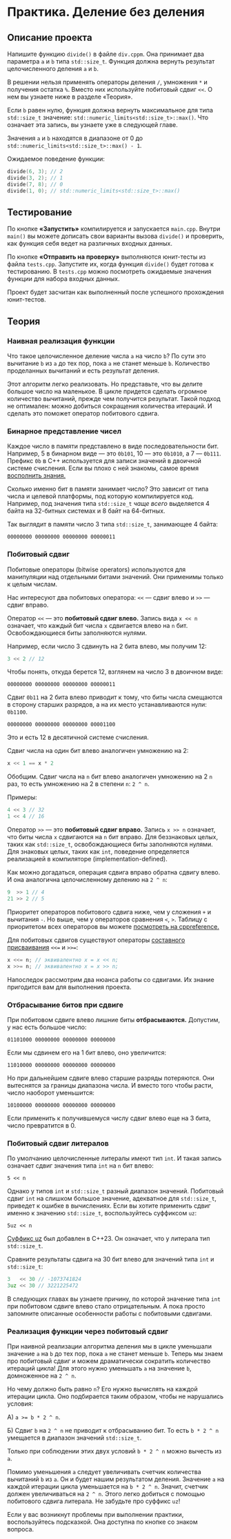 # Практика. Деление без деления

## Описание проекта

Напишите функцию `divide()` в файле `div.cppm`. Она принимает два параметра `a` и `b` типа `std::size_t`. Функция должна вернуть результат целочисленного деления `a` и `b`.

В решении нельзя применять операторы деления `/`, умножения `*` и получения остатка `%`. Вместо них используйте побитовый сдвиг `<<`. О нем вы узнаете ниже в разделе «Теория».

Если `b` равен нулю, функция должна вернуть максимальное для типа `std::size_t` значение: `std::numeric_limits<std::size_t>::max()`. Что означает эта запись, вы узнаете уже в следующей главе.

Значения `a` и `b` находятся в диапазоне от 0 до `std::numeric_limits<std::size_t>::max() - 1`.

Ожидаемое поведение функции:

```c++
divide(6, 3); // 2
divide(3, 2); // 1
divide(7, 8); // 0
divide(1, 0); // std::numeric_limits<std::size_t>::max()
```

## Тестирование

По кнопке **«Запустить»** компилируется и запускается `main.cpp`. Внутри `main()` вы можете дописать свои варианты вызова `divide()` и проверить, как функция себя ведет на различных входных данных.

По кнопке **«Отправить на проверку»** выполняются юнит-тесты из файла `tests.cpp`. Запустите их, когда функция `divide()` будет готова к тестированию. В `tests.cpp` можно посмотреть ожидаемые значения функции для набора входных данных.

Проект будет засчитан как выполненный после успешного прохождения юнит-тестов.

## Теория

### Наивная реализация функции

Что такое целочисленное деление числа `a` на число `b`? По сути это вычитание `b` из `a` до тех пор, пока `a` не станет меньше `b`. Количество проделанных вычитаний и есть результат деления.

Этот алгоритм легко реализовать. Но представьте, что вы делите большое число на маленькое. В цикле придется сделать огромное количество вычитаний, прежде чем получится результат. Такой подход не оптимален: можно добиться сокращения количества итераций. И сделать это поможет оператор побитового сдвига.

### Бинарное представление чисел

Каждое число в памяти представлено в виде последовательности бит. Например, 5 в бинарном виде — это `0b101`, 10 — это `0b1010`, а 7 — `0b111`. Префикс `0b` в C++ используется для записи значений в двоичной системе счисления. Если вы плохо с ней знакомы, самое время [восполнить знания.]( https://ru.wikipedia.org/wiki/%D0%94%D0%B2%D0%BE%D0%B8%D1%87%D0%BD%D0%B0%D1%8F_%D1%81%D0%B8%D1%81%D1%82%D0%B5%D0%BC%D0%B0_%D1%81%D1%87%D0%B8%D1%81%D0%BB%D0%B5%D0%BD%D0%B8%D1%8F)

Сколько именно бит в памяти занимает число? Это зависит от типа числа и целевой платформы, под которую компилируется код. Например, под значения типа `std::size_t` _чаще всего_ выделяется 4 байта на 32-битных системах и 8 байт на 64-битных.

Так выглядит в памяти число 3 типа `std::size_t`, занимающее 4 байта:

```
00000000 00000000 00000000 00000011
```

### Побитовый сдвиг

Побитовые операторы (bitwise operators) используются для манипуляции над отдельными битами значений. Они применимы только к целым числам.

Нас интересуют два побитовых оператора: `<<` — сдвиг влево и `>>` — сдвиг вправо.

Оператор `<<` — это **побитовый сдвиг влево.** Запись вида `x << n` означает, что каждый бит числа `x` сдвигается влево на `n` бит. Освобождающиеся биты заполняются нулями.

Например, если число 3 сдвинуть на 2 бита влево, мы получим 12:

```c++
3 << 2 // 12
```

Чтобы понять, откуда берется 12, взглянем на число 3 в двоичном виде:

```
00000000 00000000 00000000 00000011
```

Сдвиг `0b11` на 2 бита влево приводит к тому, что биты числа смещаются в сторону старших разрядов, а на их место устанавливаются нули: `0b1100`.

```
00000000 00000000 00000000 00001100
```

Это и есть 12 в десятичной системе счисления.

Сдвиг числа на один бит влево аналогичен умножению на 2:

```c++
x << 1 == x * 2
```

Обобщим. Сдвиг числа на `n` бит влево аналогичен умножению на 2 `n` раз, то есть умножению на 2 в степени `n`: `2 ^ n`.

Примеры:

```c++
4 << 3 // 32
1 << 4 // 16
```

Оператор `>>` — это **побитовый сдвиг вправо.** Запись `x >> n` означает, что биты числа `x` сдвигаются на `n` бит вправо. Для беззнаковых целых, таких как `std::size_t`, освобождающиеся биты заполняются нулями. Для знаковых целых, таких как `int`, поведение определяется реализацией в компиляторе (implementation-defined).

Как можно догадаться, операция сдвига вправо обратна сдвигу влево. И она аналогична целочисленному делению на `2 ^ n`:

```c++
9  >> 1 // 4
21 >> 2 // 5
```

Приоритет операторов побитового сдвига ниже, чем у сложения `+` и вычитания `-`. Но выше, чем у операторов сравнения `<`, `>`. Таблицу с приоритетом всех операторов вы можете [посмотреть на cppreference.](https://en.cppreference.com/w/cpp/language/operator_precedence)

Для побитовых сдвигов существуют операторы [составного присваивания](/courses/cpp/chapters/cpp_chapter_0020#block-compound-assignment) `<<=` и `>>=`:

```c++
x <<= n; // эквивалентно x = x << n;
x >>= n; // эквивалентно x = x >> n;
```

Напоследок рассмотрим два нюанса работы со сдвигами. Их знание пригодится вам для выполнения проекта.

### Отбрасывание битов при сдвиге

При побитовом сдвиге влево лишние биты **отбрасываются.** Допустим, у нас есть большое число:

```
01101000 00000000 00000000 00000000
```

Если мы сдвинем его на 1 бит влево, оно увеличится:

```
11010000 00000000 00000000 00000000
```

Но при дальнейшем сдвиге влево старшие разряды потеряются. Они вытеснятся за границы диапазона числа. И вместо того чтобы расти, число наоборот уменьшится:

```
10100000 00000000 00000000 00000000
```

Если применить к получившемуся числу сдвиг влево еще на 3 бита, число превратится в 0.

### Побитовый сдвиг литералов

По умолчанию целочисленные литералы имеют тип `int`. И такая запись означает сдвиг значения типа `int` на `n` бит влево:

```
5 << n
```

Однако у типов `int` и `std::size_t` разный диапазон значений. Побитовый сдвиг `int` на слишком большое значение, адекватное для `std::size_t`, приведет к ошибке в вычислениях. Если вы хотите применить сдвиг именно к значению `std::size_t`, воспользуйтесь суффиксом `uz`:

```
5uz << n
```

[Суффикс uz](https://en.cppreference.com/w/cpp/language/integer_literal) был добавлен в C++23. Он означает, что у литерала тип `std::size_t`.

Сравните результаты сдвига на 30 бит влево для значений типа `int` и `std::size_t`:

```c++
3   << 30 // -1073741824
3uz << 30 // 3221225472
```

В следующих главах вы узнаете причину, по которой значение типа `int` при побитовом сдвиге влево стало отрицательным. А пока просто запомните описанные особенности работы с побитовыми сдвигами.

### Реализация функции через побитовый сдвиг

При наивной реализации алгоритма деления мы в цикле уменьшали значение `a` на `b` до тех пор, пока `a` не станет меньше `b`. Теперь мы знаем про побитовый сдвиг и можем драматически сократить количество итераций цикла! Для этого нужно уменьшать `a` на значение `b`, домноженное на `2 ^ n`.

Но чему должно быть равно `n`? Его нужно вычислять на каждой итерации цикла. Оно подбирается таким образом, чтобы не нарушались условия:

А) `a >= b * 2 ^ n`.

Б) Сдвиг `b` на `2 ^ n` не приводит к отбрасыванию бит. То есть `b * 2 ^ n` умещается в диапазон значений `std::size_t`.

Только при соблюдении этих двух условий `b * 2 ^ n` можно вычесть из `a`.

Помимо уменьшения `a` следует увеличивать счетчик количества вычитаний `b` из `a`. Он и будет нашим результатом деления. Значение `a` на каждой итерации цикла уменьшается на `b * 2 ^ n`. Значит, счетчик должен увеличиваться на `2 ^ n`. Этого легко добиться с помощью побитового сдвига литерала. Не забудьте про суффикс `uz`!

Если у вас возникнут проблемы при выполнении практики, воспользуйтесь подсказкой. Она доступна по кнопке со знаком вопроса.
